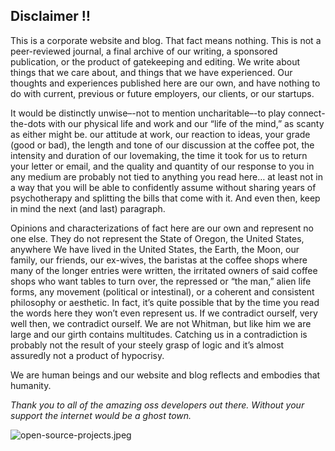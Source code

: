 ## Disclaimer :bangbang:

This is a corporate website and blog. That fact means nothing. This is not a peer-reviewed journal, a final archive of our writing, a sponsored publication, or
the product of gatekeeping and editing.  We write about things that we care about, and things that we have experienced. Our thoughts and experiences
published here are our own, and have nothing to do with current, previous or future employers, our clients, or our startups.

It would be distinctly unwise–-not to mention uncharitable–-to play connect-the-dots with our physical life and work and our “life of the mind,”
as scanty as either might be. our attitude at work, our reaction to ideas, your grade (good or bad), the length and tone of our discussion at the
coffee pot, the intensity and duration of our lovemaking, the time it took for us to return your letter or email, and the quality and quantity
of our response to you in any medium are probably not tied to anything you read here… at least not in a way that you will be able to confidently
assume without sharing years of psychotherapy and splitting the bills that come with it. And even then, keep in mind the next (and last) paragraph.

Opinions and characterizations of fact here are our own and represent no one else. They do not represent the State of Oregon, the United States, anywhere We have lived in the United States, the Earth, the Moon, our family, our friends, our ex-wives, the baristas at the coffee shops where many of the longer entries were written, the irritated owners of said coffee shops who want tables to turn over, the repressed or “the man,” alien life forms, any movement (political or intestinal), or a coherent and consistent philosophy or aesthetic. In fact, it’s quite possible that by the time you read the words here they won’t even represent us.
If we contradict ourself, very well then, we contradict ourself. We are not Whitman, but like him we are large and our girth contains multitudes.
Catching us in a contradiction is probably not the result of your steely grasp of logic and it’s almost assuredly not a product of hypocrisy.

We are human beings and our website and blog reflects and embodies that humanity.

*Thank you to all of the amazing oss developers out there.  Without your support the internet would be a ghost town.*

![open-source-projects.jpeg](https://robotsbuildingrobots.com/assets/images/open-source-projects.jpeg)
